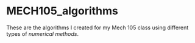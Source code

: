 # MECH105_algorithms
These are the algorithms I created for my Mech 105 class using different types of *numerical methods*. 
